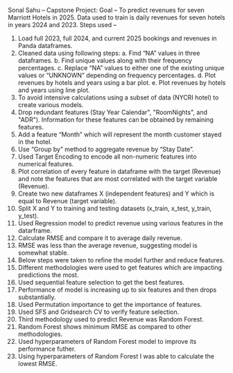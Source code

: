 Sonal Sahu – Capstone Project:
Goal – To predict revenues for seven Marriott Hotels in 2025. Data used to train is daily revenues for seven hotels in years 2024 and 2023. Steps used –
1.	Load full 2023, full 2024, and current 2025 bookings and revenues in Panda dataframes.
2.	Cleaned data using following steps: 
a. Find “NA” values in three dataframes. 
b. Find unique values along with their frequency percentages. 
c. Replace “NA” values to either one of the existing unique values or “UNKNOWN” depending on frequency percentages. 
d. Plot revenues by hotels and years using a bar plot. e. Plot revenues by hotels and years using line plot.
3.	To avoid intensive calculations using a subset of data (NYCRI hotel) to create various models.
4.	Drop redundant features (Stay Year Calendar", "RoomNights", and "ADR"). Information for these features can be obtained by remaining features.
5.	Add a feature “Month” which will represent the month customer stayed in the hotel.
6.	Use “Group by” method to aggregate revenue by “Stay Date”.
7.	Used Target Encoding to encode all non-numeric features into numerical features.
8.	Plot correlation of every feature in dataframe with the target (Revenue) and note the features that are most correlated with the target variable (Revenue).
9.	Create two new dataframes X (independent features) and Y which is equal to Revenue (target variable).
10.	Split X and Y to training and testing datasets (x_train, x_test, y_train, y_test).
11.	Used Regression model to predict revenue using various features in the datarframe.
12.	Calculate RMSE and compare it to average daily revenue.
13.	RMSE was less than the average revenue, suggesting model is somewhat stable.
14.	Below steps were taken to refine the model further and reduce features. 
15.	Different methodologies were used to get features which are impacting predictions the most. 
16.	Used sequential feature selection to get the best features.
17.	Performance of model is increasing up to six features and then drops substantially.
18.	Used Permutation importance to get the importance of features.
19.	Used SFS and Gridsearch CV to verify feature selection.
20.	Third methodology used to predict Revenue was Random Forest.
21.	Random Forest shows minimum RMSE as compared to other methodologies.
22.	Used hyperparameters of Random Forest model to improve its performance futher.
23.	Using hyperparameters of Random Forest I was able to calculate the lowest RMSE.

